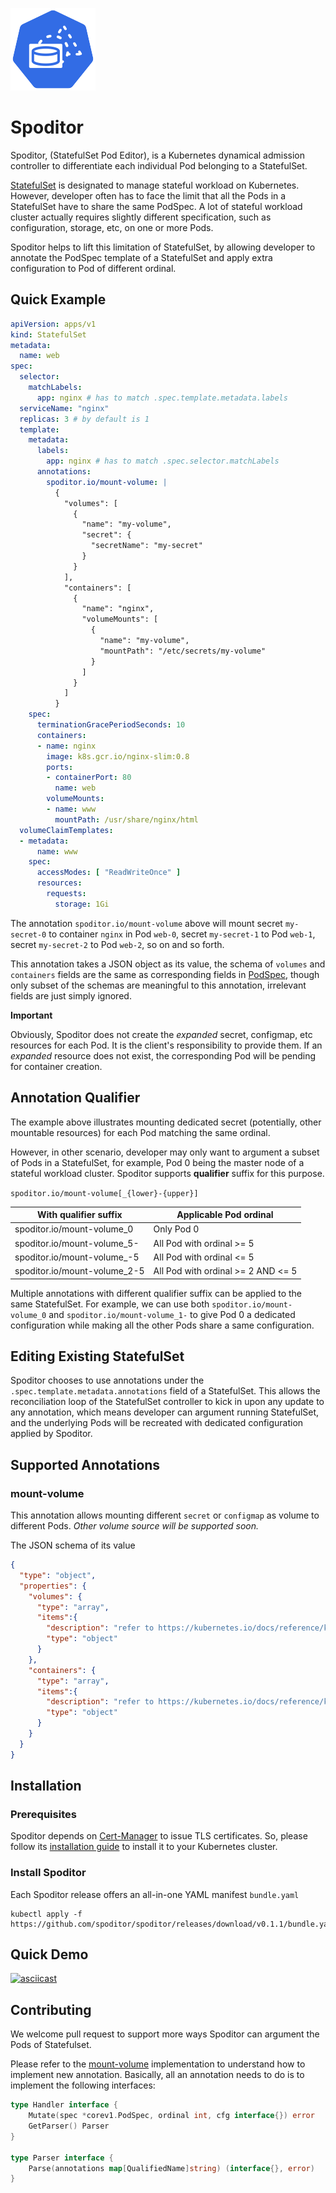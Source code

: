 ![sts.png](sts.png)

# Spoditor
Spoditor, (StatefulSet Pod Editor), is a Kubernetes dynamical admission controller to differentiate each individual Pod belonging to a StatefulSet.

[StatefulSet](https://kubernetes.io/docs/concepts/workloads/controllers/statefulset/) is designated to manage stateful workload on Kubernetes. However, developer often has to face the limit that all the Pods in a StatefulSet have to share the same PodSpec. A lot of stateful workload cluster actually requires slightly different specification, such as configuration, storage, etc, on one or more Pods.

Spoditor helps to lift this limitation of StatefulSet, by allowing developer to annotate the PodSpec template of a StatefulSet and apply extra configuration to Pod of different ordinal.

## Quick Example
```yaml
apiVersion: apps/v1
kind: StatefulSet
metadata:
  name: web
spec:
  selector:
    matchLabels:
      app: nginx # has to match .spec.template.metadata.labels
  serviceName: "nginx"
  replicas: 3 # by default is 1
  template:
    metadata:
      labels:
        app: nginx # has to match .spec.selector.matchLabels
      annotations:
        spoditor.io/mount-volume: |
          {
            "volumes": [
              {
                "name": "my-volume",
                "secret": {
                  "secretName": "my-secret"
                }
              }
            ],
            "containers": [
              {
                "name": "nginx",
                "volumeMounts": [
                  {
                    "name": "my-volume",
                    "mountPath": "/etc/secrets/my-volume"
                  }
                ]
              }
            ]
          }
    spec:
      terminationGracePeriodSeconds: 10
      containers:
      - name: nginx
        image: k8s.gcr.io/nginx-slim:0.8
        ports:
        - containerPort: 80
          name: web
        volumeMounts:
        - name: www
          mountPath: /usr/share/nginx/html
  volumeClaimTemplates:
  - metadata:
      name: www
    spec:
      accessModes: [ "ReadWriteOnce" ]
      resources:
        requests:
          storage: 1Gi
```
The annotation `spoditor.io/mount-volume` above will mount secret `my-secret-0` to container `nginx` in Pod `web-0`, secret `my-secret-1` to Pod `web-1`, secret `my-secret-2` to Pod `web-2`, so on and so forth.

This annotation takes a JSON object as its value, the schema of `volumes` and `containers` fields are the same as corresponding fields in [PodSpec](https://kubernetes.io/docs/reference/kubernetes-api/workload-resources/pod-v1/#PodSpec), though only subset of the schemas are meaningful to this annotation, irrelevant fields are just simply ignored.

**Important**

Obviously, Spoditor does not create the _expanded_ secret, configmap, etc resources for each Pod. It is the client's responsibility to provide them. If an _expanded_ resource does not exist, the corresponding Pod will be pending for container creation.

## Annotation Qualifier

The example above illustrates mounting dedicated secret (potentially, other mountable resources) for each Pod matching the same ordinal.

However, in other scenario, developer may only want to argument a subset of Pods in a StatefulSet, for example, Pod 0 being the master node of a stateful workload cluster. Spoditor supports **qualifier** suffix for this purpose.

`spoditor.io/mount-volume[_{lower}-{upper}]`

| With qualifier suffix  | Applicable Pod ordinal |
| ------------- | ------------- |
| spoditor.io/mount-volume_0 | Only Pod 0  |
| spoditor.io/mount-volume_5-  | All Pod with ordinal >= 5 |
| spoditor.io/mount-volume_-5  | All Pod with ordinal <= 5 |
| spoditor.io/mount-volume_2-5  | All Pod with ordinal >= 2 AND <= 5 |

Multiple annotations with different qualifier suffix can be applied to the same StatefulSet. For example, we can use both `spoditor.io/mount-volume_0` and `spoditor.io/mount-volume_1-` to give Pod 0 a dedicated configuration while making all the other Pods share a same configuration.

## Editing Existing StatefulSet

Spoditor chooses to use annotations under the `.spec.template.metadata.annotations` field of a StatefulSet. This allows the reconciliation loop of the StatefulSet controller to kick in upon any update to any annotation, which means developer can argument running StatefulSet, and the underlying Pods will be recreated with dedicated configuration applied by Spoditor.

## Supported Annotations
### mount-volume
This annotation allows mounting different `secret` or `configmap` as volume to different Pods. _Other volume source will be supported soon._

The JSON schema of its value
```json
{
  "type": "object",
  "properties": {
    "volumes": {
      "type": "array",
      "items":{
        "description": "refer to https://kubernetes.io/docs/reference/kubernetes-api/config-and-storage-resources/volume/#Volume",
        "type": "object"
      }
    },
    "containers": {
      "type": "array",
      "items":{
        "description": "refer to https://kubernetes.io/docs/reference/kubernetes-api/workload-resources/pod-v1/#Container",
        "type": "object"
      }
    }
  }
}
```

## Installation

### Prerequisites
Spoditor depends on [Cert-Manager](https://cert-manager.io) to issue TLS certificates. So, please follow its [installation guide](https://cert-manager.io/docs/installation/kubernetes/) to install it to your Kubernetes cluster.

### Install Spoditor
Each Spoditor release offers an all-in-one YAML manifest `bundle.yaml`

```shell
kubectl apply -f https://github.com/spoditor/spoditor/releases/download/v0.1.1/bundle.yaml
```

## Quick Demo
[![asciicast](https://asciinema.org/a/xmA2TISTPQoMcXryyFnRiRxbI.svg)](https://asciinema.org/a/xmA2TISTPQoMcXryyFnRiRxbI)

## Contributing
We welcome pull request to support more ways Spoditor can argument the Pods of Statefulset.

Please refer to the [mount-volume](internal/annotation/volumes/mount.go) implementation to understand how to implement new annotation. Basically, all an annotation needs to do is to implement the following interfaces:
```go
type Handler interface {
	Mutate(spec *corev1.PodSpec, ordinal int, cfg interface{}) error
	GetParser() Parser
}

type Parser interface {
	Parse(annotations map[QualifiedName]string) (interface{}, error)
}
```

